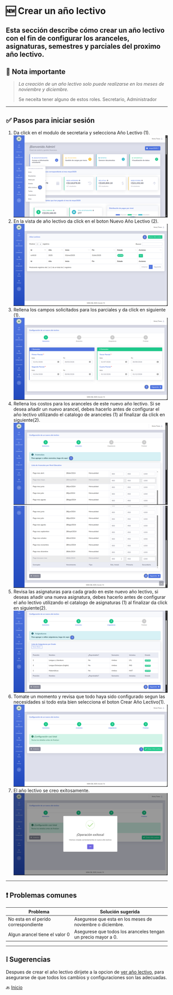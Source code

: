 # 🆕 Crear un año lectivo

Esta sección describe cómo crear un año lectivo con el fin de configurar los aranceles,
asignaturas, semestres y parciales del proximo año lectivo.
---

## 📝 Nota importante

> *La creación de un año lectivo solo puede realizarse en los meses de noviembre y diciembre.*
> 
> Se neceita tener alguno de estos roles. Secretario, Administrador

---

## ✅ Pasos para iniciar sesión

1. Da click en el modulo de secretaria y selecciona Año Lectivo (1).
   ![Ingresar al año lectivo](../../assets/Año%20Lectivo/Año%20Lectivo1.png)
2. En la vista de año lectivo da click en el boton Nuevo Año Lectivo (2).
   ![Seleccionar el boton de nuevo año lectivo](../../assets/Año%20Lectivo/Año%20Lectivo2.png)
3. Rellena los campos solicitados para los parciales y da click en siguiente (1).
   ![Rellenar los arancles y parciales](../../assets/Año%20Lectivo/Año%20Lectivo3.png)
4. Rellena los costos para los aranceles de este nuevo año lectivo. Si se desea añadir un nuevo arancel, debes hacerlo antes de
   configurar el año lectivo utilizando el catalogo de aranceles (1) al finalizar da click en siguiente(2).
   ![Configurar los aranceles](../../assets/Año%20Lectivo/Año%20Lectivo4.png)
   ![Configurar los aranceles](../../assets/Año%20Lectivo/Año%20Lectivo5.png)
5. Revisa las asignaturas para cada grado en este nuevo año lectivo, si deseas añadir una nueva asignatura, debes hacerlo antes de
   configurar el año lectivo utilizando el catalogo de asignaturas (1) al finalizar da click en siguiente(2).
   ![Configurar las asignaturas](../../assets/Año%20Lectivo/Año%20Lectivo6.png)
6. Tomate un momento y revisa que todo haya sido configurado segun las necesidades si todo esta bien selecciona el boton Crear Año Lectivo(1).
   ![Crear nuevo año lectivo](../../assets/Año%20Lectivo/Año%20Lectivo7.png)
7. El año lectivo se creo exitosamente.
![Año lectivo creado](../../assets/Año%20Lectivo/Año%20Lectivo8.png)

---

## ❗ Problemas comunes

| Problema                             | Solución sugerida                                             |
|--------------------------------------|---------------------------------------------------------------|
| No esta en el perido correspondiente | Asegurese que esta en los meses de noviembre o diciembre.     |
| Algun arancel tiene el valor 0       | Asegurese que todos los aranceles tengan un precio mayor a 0. |
---

## ❕ Sugerencias
Despues de crear el año lectivo dirijete a la opcion de [ver año lectivo](Ver%20año%20lectivo.md), para asegurarse de que todos los cambios y configuraciones son las adecuadas.


🔙 [Inicio](../../Index.md)


